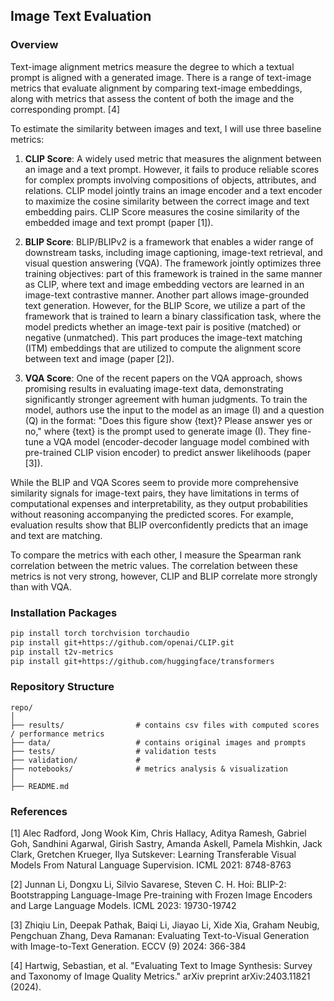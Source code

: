 ## Image Text Evaluation

### Overview

Text-image alignment metrics measure the degree to which a textual prompt is aligned with a generated image. There is a range of text-image metrics that evaluate alignment by comparing text-image embeddings, along with metrics that assess the content of both the image and the corresponding prompt. [4]

To estimate the similarity between images and text, I will use three baseline metrics:

1. **CLIP Score**: A widely used metric that measures the alignment between an image and a text prompt. However, it fails to produce reliable scores for complex prompts involving compositions of objects, attributes, and relations. CLIP model jointly trains an image encoder and a text encoder to maximize the cosine similarity between the correct image and text embedding pairs. CLIP Score measures the cosine similarity of the embedded image and text prompt (paper [1]).

2. **BLIP Score**: BLIP/BLIPv2 is a framework that enables a wider range of downstream tasks, including image captioning, image-text retrieval, and visual question answering (VQA). The framework jointly optimizes three training objectives: part of this framework is trained in the same manner as CLIP, where text and image embedding vectors are learned in an image-text contrastive manner. Another part allows image-grounded text generation. However, for the BLIP Score, we utilize a part of the framework that is trained to learn a binary classification task, where the model predicts whether an image-text pair is positive (matched) or negative (unmatched). This part produces the image-text matching (ITM) embeddings that are utilized to compute the alignment score between text and image (paper [2]).

3. **VQA Score**: One of the recent papers on the VQA approach, shows promising results in evaluating image-text data, demonstrating significantly stronger agreement with human judgments. To train the model, authors use the input to the model as an image \(I\) and a question \(Q\) in the format: "Does this figure show {text}? Please answer yes or no," where {text} is the prompt used to generate image \(I\). They fine-tune a VQA model (encoder-decoder language model combined with pre-trained CLIP vision encoder) to predict answer likelihoods (paper [3]).


While the BLIP and VQA Scores seem to provide more comprehensive similarity signals for image-text pairs, they have limitations in terms of computational expenses and interpretability, as they output probabilities without reasoning accompanying the predicted scores. For example, evaluation results show that BLIP overconfidently predicts that an image and text are matching.

To compare the metrics with each other, I measure the Spearman rank correlation between the metric values. The correlation between these metrics is not very strong, however, CLIP and BLIP correlate more strongly than with VQA.

### Installation Packages

```bash
pip install torch torchvision torchaudio
pip install git+https://github.com/openai/CLIP.git
pip install t2v-metrics
pip install git+https://github.com/huggingface/transformers
```

### Repository Structure

```
repo/
│
├── results/                # contains csv files with computed scores / performance metrics
├── data/                   # contains original images and prompts
├── tests/                  # validation tests
├── validation/             #
├── notebooks/              # metrics analysis & visualization
│
├── README.md               
```

### References

[1] Alec Radford, Jong Wook Kim, Chris Hallacy, Aditya Ramesh, Gabriel Goh, Sandhini Agarwal, Girish Sastry, Amanda Askell, Pamela Mishkin, Jack Clark, Gretchen Krueger, Ilya Sutskever:
Learning Transferable Visual Models From Natural Language Supervision. ICML 2021: 8748-8763

[2] Junnan Li, Dongxu Li, Silvio Savarese, Steven C. H. Hoi:
BLIP-2: Bootstrapping Language-Image Pre-training with Frozen Image Encoders and Large Language Models. ICML 2023: 19730-19742

[3] Zhiqiu Lin, Deepak Pathak, Baiqi Li, Jiayao Li, Xide Xia, Graham Neubig, Pengchuan Zhang, Deva Ramanan:
Evaluating Text-to-Visual Generation with Image-to-Text Generation. ECCV (9) 2024: 366-384

[4] Hartwig, Sebastian, et al. "Evaluating Text to Image Synthesis: Survey and Taxonomy of Image Quality Metrics." arXiv preprint arXiv:2403.11821 (2024).
